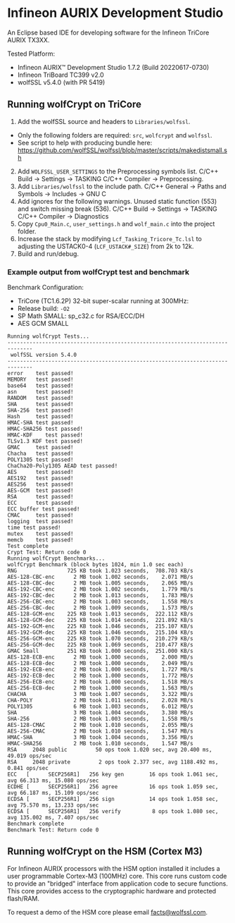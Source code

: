 # Infineon AURIX Development Studio

An Eclipse based IDE for developing software for the Infineon TriCore AURIX TX3XX.

Tested Platform:
* Infineon AURIX™ Development Studio 1.7.2 (Build 20220617-0730)
* Infineon TriBoard TC399 v2.0
* wolfSSL v5.4.0 (with PR 5419)

## Running wolfCrypt on TriCore

1) Add the wolfSSL source and headers to `Libraries/wolfssl`. 
  - Only the following folders are required: `src`, `wolfcrypt` and `wolfssl`.
  - See script to help with producing bundle here: https://github.com/wolfSSL/wolfssl/blob/master/scripts/makedistsmall.sh
2) Add `WOLFSSL_USER_SETTINGS` to the Preprocessing symbols list. C/C++ Build -> Settings -> TASKING C/C++ Compiler -> Preprocessing.
3) Add `Libraries/wolfssl` to the include path. C/C++ General -> Paths and Symbols -> Includes -> GNU C
4) Add ignores for the following warnings. Unused static function (553) and switch missing break (536). C/C++ Build -> Settings -> TASKING C/C++ Compiler -> Diagnostics
5) Copy `Cpu0_Main.c`, `user_settings.h` and `wolf_main.c` into the project folder.
6) Increase the stack by modifying `Lcf_Tasking_Tricore_Tc.lsl` to adjusting the USTACK0-4 (`LCF_USTACK#_SIZE`) from 2k to 12k.
6) Build and run/debug.

### Example output from wolfCrypt test and benchmark

Benchmark Configuration:
* TriCore (TC1.6.2P) 32-bit super-scalar running at 300MHz:
* Release build: `-O2`
* SP Math SMALL: sp_c32.c for RSA/ECC/DH
* AES GCM SMALL

```
Running wolfCrypt Tests...
------------------------------------------------------------------------------
 wolfSSL version 5.4.0
------------------------------------------------------------------------------
error    test passed!
MEMORY   test passed!
base64   test passed!
asn      test passed!
RANDOM   test passed!
SHA      test passed!
SHA-256  test passed!
Hash     test passed!
HMAC-SHA test passed!
HMAC-SHA256 test passed!
HMAC-KDF    test passed!
TLSv1.3 KDF test passed!
GMAC     test passed!
Chacha   test passed!
POLY1305 test passed!
ChaCha20-Poly1305 AEAD test passed!
AES      test passed!
AES192   test passed!
AES256   test passed!
AES-GCM  test passed!
RSA      test passed!
ECC      test passed!
ECC buffer test passed!
CMAC     test passed!
logging  test passed!
time test passed!
mutex    test passed!
memcb    test passed!
Test complete
Crypt Test: Return code 0
Running wolfCrypt Benchmarks...
wolfCrypt Benchmark (block bytes 1024, min 1.0 sec each)
RNG                725 KB took 1.023 seconds,  708.703 KB/s
AES-128-CBC-enc      2 MB took 1.002 seconds,    2.071 MB/s
AES-128-CBC-dec      2 MB took 1.005 seconds,    2.065 MB/s
AES-192-CBC-enc      2 MB took 1.002 seconds,    1.779 MB/s
AES-192-CBC-dec      2 MB took 1.013 seconds,    1.783 MB/s
AES-256-CBC-enc      2 MB took 1.003 seconds,    1.558 MB/s
AES-256-CBC-dec      2 MB took 1.009 seconds,    1.573 MB/s
AES-128-GCM-enc    225 KB took 1.013 seconds,  222.112 KB/s
AES-128-GCM-dec    225 KB took 1.014 seconds,  221.892 KB/s
AES-192-GCM-enc    225 KB took 1.046 seconds,  215.107 KB/s
AES-192-GCM-dec    225 KB took 1.046 seconds,  215.104 KB/s
AES-256-GCM-enc    225 KB took 1.070 seconds,  210.279 KB/s
AES-256-GCM-dec    225 KB took 1.069 seconds,  210.477 KB/s
GMAC Small         251 KB took 1.000 seconds,  251.000 KB/s
AES-128-ECB-enc      2 MB took 1.000 seconds,    2.000 MB/s
AES-128-ECB-dec      2 MB took 1.000 seconds,    2.049 MB/s
AES-192-ECB-enc      2 MB took 1.000 seconds,    1.727 MB/s
AES-192-ECB-dec      2 MB took 1.000 seconds,    1.772 MB/s
AES-256-ECB-enc      2 MB took 1.000 seconds,    1.518 MB/s
AES-256-ECB-dec      2 MB took 1.000 seconds,    1.563 MB/s
CHACHA               3 MB took 1.007 seconds,    3.322 MB/s
CHA-POLY             2 MB took 1.011 seconds,    2.028 MB/s
POLY1305             6 MB took 1.003 seconds,    6.012 MB/s
SHA                  3 MB took 1.004 seconds,    3.380 MB/s
SHA-256              2 MB took 1.003 seconds,    1.558 MB/s
AES-128-CMAC         2 MB took 1.010 seconds,    2.055 MB/s
AES-256-CMAC         2 MB took 1.010 seconds,    1.547 MB/s
HMAC-SHA             3 MB took 1.004 seconds,    3.356 MB/s
HMAC-SHA256          2 MB took 1.010 seconds,    1.547 MB/s
RSA     2048 public         50 ops took 1.020 sec, avg 20.400 ms, 49.019 ops/sec
RSA     2048 private         2 ops took 2.377 sec, avg 1188.492 ms, 0.841 ops/sec
ECC   [      SECP256R1]   256 key gen        16 ops took 1.061 sec, avg 66.313 ms, 15.080 ops/sec
ECDHE [      SECP256R1]   256 agree          16 ops took 1.059 sec, avg 66.187 ms, 15.109 ops/sec
ECDSA [      SECP256R1]   256 sign           14 ops took 1.058 sec, avg 75.570 ms, 13.233 ops/sec
ECDSA [      SECP256R1]   256 verify          8 ops took 1.080 sec, avg 135.002 ms, 7.407 ops/sec
Benchmark complete
Benchmark Test: Return code 0
```


## Running wolfCrypt on the HSM (Cortex M3)

For Infineon AURIX processors with the HSM option installed it includes a user programmable Cortex-M3 (100MHz) core.
This core runs custom code to provide an "bridged" interface from application code to secure functions.
This core provides access to the cryptographic hardware and protected flash/RAM.

To request a demo of the HSM core please email facts@wolfssl.com.
